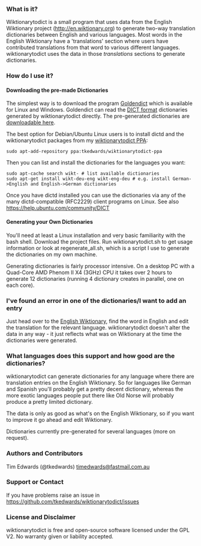 ### What is it?
Wiktionarytodict is a small program that uses data from the English Wiktionary project (http://en.wiktionary.org) to generate two-way translation dictionaries between English and various languages. Most words in the English Wiktionary have a 'translations' section where users have contributed translations from that word to various different languages. wiktionarytodict uses the data in those _translations_ sections to generate dictionaries.

### How do I use it?
#### Downloading the pre-made Dictionaries
The simplest way is to download the program [Goldendict](http://goldendict.org) which is available for Linux and Windows. Goldendict can read the [DICT format](http://en.wikipedia.org/wiki/DICT) dictionaries generated by wiktionarytodict directly. The pre-generated dictionaries are [downloadable here](https://github.com/tkedwards/wiktionarytodict/releases/download/20180111/wiktionarytodict-20180111.zip).

The best option for Debian/Ubuntu Linux users is to install dictd and the wiktionarytodict packages from my [wiktionarytodict PPA](https://launchpad.net/~tkedwards/+archive/ubuntu/wiktionarytodict-ppa):

    sudo apt-add-repository ppa:tkedwards/wiktionarytodict-ppa

Then you can list and install the dictionaries for the languages you want:

    sudo apt-cache search wikt- # list available dictionaries
    sudo apt-get install wikt-deu-eng wikt-eng-deu # e.g. install German->English and English->German dictionaries

Once you have dictd installed you can use the dictionaries via any of the many dictd-compatible (RFC2229) client programs on Linux. See also https://help.ubuntu.com/community/DICT

#### Generating your Own Dictionaries
You'll need at least a Linux installation and very basic familiarity with the bash shell. Download the project files. Run wiktionarytodict.sh to get usage information or look at regenerate_all.sh, which is a script I use to generate the dictionaries on my own machine.

Generating dictionaries is fairly processor intensive. On a desktop PC with a Quad-Core AMD Phenom II X4 (3GHz) CPU it takes over 2 hours to generate 12 dictionaries (running 4 dictionary creates in parallel, one on each core).

### I've found an error in one of the dictionaries/I want to add an entry
Just head over to the [English Wiktionary](http://en.wiktionary.org), find the word in English and edit the translation for the relevant language. wiktionarytodict doesn't alter the data in any way - it just reflects what was on Wiktionary at the time the dictionaries were generated.

### What languages does this support and how good are the dictionaries?
wiktionarytodict can generate dictionaries for any language where there are translation entries on the English Wiktionary. So for languages like German and Spanish you'll probably get a pretty decent dictionary, whereas the more exotic languages people put there like Old Norse will probably produce a pretty limited dictionary.

The data is only as good as what's on the English Wiktionary, so if you want to improve it go ahead and edit Wiktionary.

Dictionaries currently pre-generated for several languages (more on request).

### Authors and Contributors
Tim Edwards (@tkedwards) timedwards@fastmail.com.au

### Support or Contact
If you have problems raise an issue in https://github.com/tkedwards/wiktionarytodict/issues

### License and Disclaimer
wiktionarytodict is free and open-source software licensed under the GPL V2. No warranty given or liability accepted.
